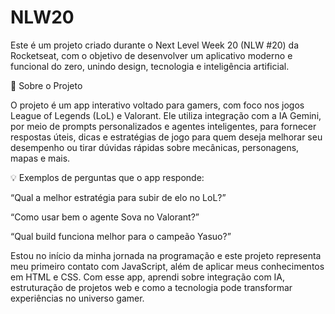 # NLW20
Este é um projeto criado durante o Next Level Week 20 (NLW #20) da Rocketseat, com o objetivo de desenvolver um aplicativo moderno e funcional do zero, unindo design, tecnologia e inteligência artificial.

🧠 Sobre o Projeto

O projeto é um app interativo voltado para gamers, com foco nos jogos League of Legends (LoL) e Valorant. Ele utiliza integração com a IA Gemini, por meio de prompts personalizados e agentes inteligentes, para fornecer respostas úteis, dicas e estratégias de jogo para quem deseja melhorar seu desempenho ou tirar dúvidas rápidas sobre mecânicas, personagens, mapas e mais.

💡 Exemplos de perguntas que o app responde:

“Qual a melhor estratégia para subir de elo no LoL?”

“Como usar bem o agente Sova no Valorant?”

“Qual build funciona melhor para o campeão Yasuo?”

Estou no início da minha jornada na programação e este projeto representa meu primeiro contato com JavaScript, além de aplicar meus conhecimentos em HTML e CSS. Com esse app, aprendi sobre integração com IA, estruturação de projetos web e como a tecnologia pode transformar experiências no universo gamer.

